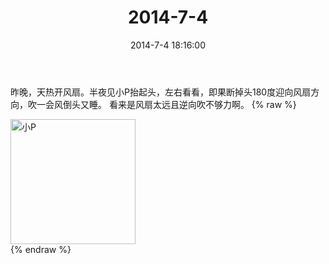 ﻿---
title: "2014-7-4"
date: 2014-7-4 18:16:00
tags:
categories: 妈妈
---
昨晚，天热开风扇。半夜见小P抬起头，左右看看，即果断掉头180度迎向风扇方向，吹一会风倒头又睡。
看来是风扇太远且逆向吹不够力啊。
{% raw %}
<div style="width:500 px">
<div style="float:left; width:100 px"><img src="/images/微信图片_20171010153744.jpg" width="200" alt="小P"></div>
<div style="clear:both"></div>
</div>
{% endraw %}